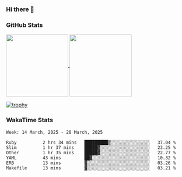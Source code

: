 ### Hi there 👋

### GitHub Stats

<a href="https://github.com/anuraghazra/github-readme-stats">
  <img align="center" height="170px" src="https://github-readme-stats.vercel.app/api/top-langs/?username=tksfjt1024&layout=compact&count_private=true&show_icons=true&show_icons=true&theme=graywhite" />
</a>
<a href="https://github.com/anuraghazra/github-readme-stats">
  <img align="center" height="170px" src="https://github-readme-stats.vercel.app/api?username=tksfjt1024&count_private=true&show_icons=true&show_icons=true&theme=graywhite" />
</a>

[![trophy](https://github-profile-trophy.vercel.app/?username=tksfjt1024)](https://github.com/ryo-ma/github-profile-trophy)

### WakaTime Stats

<!--START_SECTION:waka-->
```text
Week: 14 March, 2025 - 20 March, 2025

Ruby          2 hrs 34 mins   █████████▒░░░░░░░░░░░░░░░   37.04 % 
Slim          1 hr 37 mins    █████▓░░░░░░░░░░░░░░░░░░░   23.25 % 
Other         1 hr 35 mins    █████▓░░░░░░░░░░░░░░░░░░░   22.77 % 
YAML          43 mins         ██▓░░░░░░░░░░░░░░░░░░░░░░   10.32 % 
ERB           13 mins         ▓░░░░░░░░░░░░░░░░░░░░░░░░   03.26 % 
Makefile      13 mins         ▓░░░░░░░░░░░░░░░░░░░░░░░░   03.21 % 
```
<!--END_SECTION:waka-->
